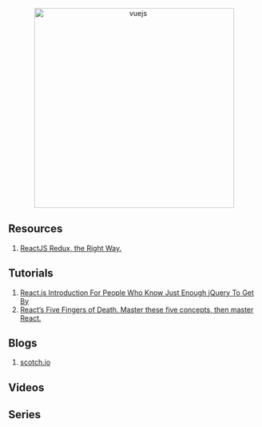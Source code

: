 <p align="center">
  <img width="400" src="https://cdn.worldvectorlogo.com/logos/react.svg"  alt="vuejs">
</p>

## Resources
1. [ReactJS Redux, the Right Way.](https://reactjs.co/)

## Tutorials 
1. [React.js Introduction For People Who Know Just Enough jQuery To Get By](http://chibicode.com/react-js-introduction-for-people-who-know-just-enough-jquery-to-get-by/)
2. [React’s Five Fingers of Death. Master these five concepts, then master React.](https://medium.freecodecamp.com/the-5-things-you-need-to-know-to-understand-react-a1dbd5d114a3)


## Blogs
1. [scotch.io](https://scotch.io/tutorials?q=&hits_per_page=12&page=0&dFR%5Btags%5D%5B0%5D=react&is_v=1)



## Videos


## Series
